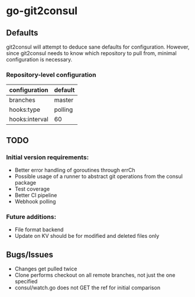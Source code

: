 # go-git2consul

## Defaults

git2consul will attempt to deduce sane defaults for configuration. However, since git2consul needs to know which repository to pull from, minimal configuration is necessary.

### Repository-level configuration

| configuration  | default |
|----------------|---------|
| branches       | master  |
| hooks:type     | polling |
| hooks:interval | 60      |


## TODO

### Initial version requirements:
* Better error handling of goroutines through errCh
* Possible usage of a runner to abstract git operations from the consul package
* Test coverage
* Better CI pipeline
* Webhook polling

### Future additions:
* File format backend
* Update on KV should be for modified and deleted files only

## Bugs/Issues
* Changes get pulled twice
* Clone performs checkout on all remote branches, not just the one specified
* consul/watch.go does not GET the ref for initial comparison
